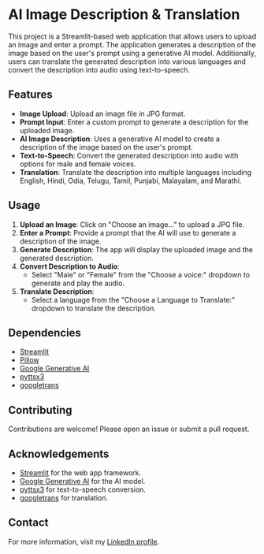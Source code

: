 # AI Image Description & Translation

This project is a Streamlit-based web application that allows users to upload an image and enter a prompt. The application generates a description of the image based on the user's prompt using a generative AI model. Additionally, users can translate the generated description into various languages and convert the description into audio using text-to-speech.

## Features

- **Image Upload**: Upload an image file in JPG format.
- **Prompt Input**: Enter a custom prompt to generate a description for the uploaded image.
- **AI Image Description**: Uses a generative AI model to create a description of the image based on the user's prompt.
- **Text-to-Speech**: Convert the generated description into audio with options for male and female voices.
- **Translation**: Translate the description into multiple languages including English, Hindi, Odia, Telugu, Tamil, Punjabi, Malayalam, and Marathi.

## Usage

1. **Upload an Image**: Click on "Choose an image..." to upload a JPG file.
2. **Enter a Prompt**: Provide a prompt that the AI will use to generate a description of the image.
3. **Generate Description**: The app will display the uploaded image and the generated description.
4. **Convert Description to Audio**:
   - Select "Male" or "Female" from the "Choose a voice:" dropdown to generate and play the audio.
5. **Translate Description**:
   - Select a language from the "Choose a Language to Translate:" dropdown to translate the description.

## Dependencies

- [Streamlit](https://streamlit.io/)
- [Pillow](https://python-pillow.org/)
- [Google Generative AI](https://developers.google.com/generative-ai)
- [pyttsx3](https://pyttsx3.readthedocs.io/)
- [googletrans](https://pypi.org/project/googletrans/)

## Contributing

Contributions are welcome! Please open an issue or submit a pull request.

## Acknowledgements

- [Streamlit](https://streamlit.io/) for the web app framework.
- [Google Generative AI](https://developers.google.com/generative-ai) for the AI model.
- [pyttsx3](https://pyttsx3.readthedocs.io/) for text-to-speech conversion.
- [googletrans](https://pypi.org/project/googletrans/) for translation.

## Contact

For more information, visit my [LinkedIn profile](https://www.linkedin.com/in/dharmendra-behara-230388239/).
